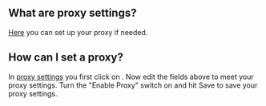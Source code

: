[//]: # (Links)
[proxy settings]: /proxy "Proxy settings"

[//]: # (Pictures)

[//]: # (Content)

## What are proxy settings?

[Here][proxy settings] you can set up your proxy if needed.

## How can I set a proxy?

In [proxy settings] you first click on
<a class="btn btn-xs btn-success"><i class="fa fa-lock"></i></a>. 
Now edit the fields above to meet your proxy settings.
Turn the "Enable Proxy" switch on and hit
<a class="btn btn-xs btn-primary">Save</a>
to save your proxy settings.


